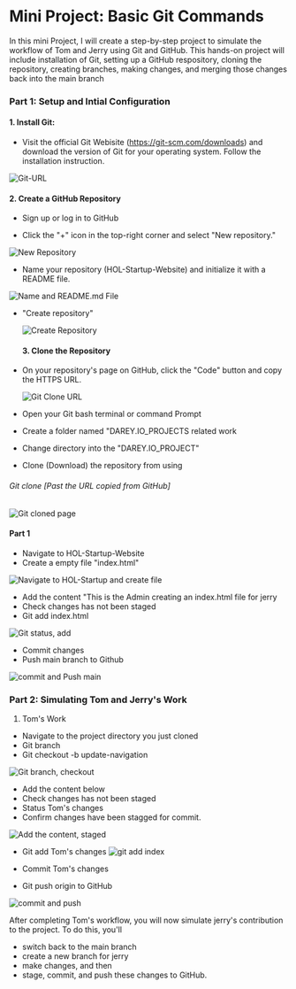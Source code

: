 # Mini Project: Basic Git Commands

In this mini Project, I will create a step-by-step project to simulate the workflow of Tom and Jerry using Git and GitHub. This hands-on project will include installation of Git, setting up a GitHub respository, cloning the repository, creating branches, making changes, and merging those changes back into the main branch

### Part 1: Setup and Intial Configuration

#### 1. Install Git:
- Visit the official Git Webisite (https://git-scm.com/downloads) and download the version of Git for your operating system. Follow the installation instruction.

![Git-URL](./Img/git_%20web.png)

#### 2. Create a GitHub Repository

- Sign up or log in to GitHub
   
- Click the "+" icon in the top-right corner and select "New repository."

![New Repository](./Img/New_Repos.png)

- Name your repository (HOL-Startup-Website) and initialize it with a README file.
  
![Name and README.md File](./Img/Repos_Name.png)
- "Create repository"
  
  ![Create Repository](./Img/Create_%20repos.png)

  #### 3. Clone the Repository

- On your repository's page on GitHub, click the "Code" button and copy the HTTPS URL.
  
  ![Git Clone URL](./Img/Git%20clone.png)


- Open your Git bash terminal or command Prompt
  
- Create a folder named "DAREY.IO_PROJECTS related work

- Change directory into the "DAREY.IO_PROJECT"
  
- Clone (Download) the repository from using 

###### Git clone [Past the URL copied from GitHub]

![Git cloned page](./Img/github_cloned.png)

#### Part 1

- Navigate to HOL-Startup-Website
- Create a empty file "index.html"

![Navigate to HOL-Startup and create file](./Img/Navigate_create_file.png)


- Add the content "This is the Admin creating an index.html file for jerry
- Check changes has not been staged
- Git add index.html

![Git status, add](./Img/git_add.png)

- Commit changes 
- Push main branch to Github
  
![commit and Push main](./Img/Git_commit_push.png)

### Part 2: Simulating Tom and Jerry's Work

1. Tom's Work
- Navigate to the project directory you just cloned
- Git branch
- Git checkout -b update-navigation 

![Git branch, checkout](./Img/new_branch.png)

- Add the content below
- Check changes has not been staged
- Status Tom's changes
- Confirm changes have been stagged for commit.

![Add the content, staged](./Img/git_add_content_stages.png)

- Git add Tom's changes
  ![git add index](./Img/update_git_add.png)

- Commit Tom's changes
- Git push origin to GitHub

![commit and push](./Img/Git_commit_push.png)

After completing Tom's workflow, you will now simulate jerry's contribution to the project. To do this, you'll

- switch back to the main branch 
- create a new branch for jerry
- make changes, and then
- stage, commit, and push these changes to GitHub.

 